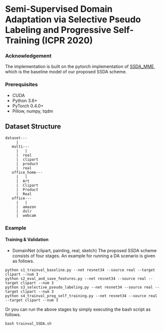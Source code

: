 # Semi-Supervised Domain Adaptation via Selective Pseudo Labeling and Progressive Self-Training (ICPR 2020)

### Acknowledgement
The implementation is built on the pytorch implementation of [SSDA_MME](https://github.com/VisionLearningGroup/SSDA_MME), which is the baseline model of our proposed SSDA scheme.

### Prerequisites
+ CUDA
+ Python 3.6+
+ PyTorch 0.4.0+
+ Pillow, numpy, tqdm

## Dataset Structure
```
dataset---
     |
   multi---
     |   |
     |  real
     |  clipart
     |  product
     |  real
   office_home---
     |   |
     |  Art
     |  Clipart
     |  Product
     |  Real
   office---
     |   |
     |  amazon
     |  dslr
     |  webcam
```

### Example
#### Training & Validation
+ DomainNet (clipart, painting, real, sketch)
The proposed SSDA scheme consists of four stages.
An example for running a DA scenario is given as follows.
```
python s1_trainval_baseline.py --net resnet34 --source real --target clipart --num 3
python s2_eval_and_save_features.py --net resnet34 --source real --target clipart --num 3
python s3_selective_pseudo_labeling.py --net resnet34 --source real --target clipart --num 3
python s4_trainval_prog_self_training.py --net resnet34 --source real --target clipart --num 3
```

Or you can run the above stages by simply executing the bash script as follows.
```
bash trainval_SSDA.sh
```

